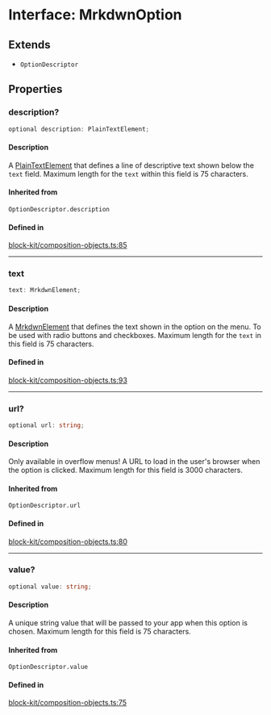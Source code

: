 # Interface: MrkdwnOption

## Extends

- `OptionDescriptor`

## Properties

### description?

```ts
optional description: PlainTextElement;
```

#### Description

A [PlainTextElement](PlainTextElement.md) that defines a line of descriptive text shown below the `text` field.
Maximum length for the `text` within this field is 75 characters.

#### Inherited from

`OptionDescriptor.description`

#### Defined in

[block-kit/composition-objects.ts:85](https://github.com/slackapi/node-slack-sdk/blob/c15385ef93ccdde9702f52f7d1f445999203d794/packages/types/src/block-kit/composition-objects.ts#L85)

***

### text

```ts
text: MrkdwnElement;
```

#### Description

A [MrkdwnElement](MrkdwnElement.md) that defines the text shown in the option on the menu. To be used with
radio buttons and checkboxes. Maximum length for the `text` in this field is 75 characters.

#### Defined in

[block-kit/composition-objects.ts:93](https://github.com/slackapi/node-slack-sdk/blob/c15385ef93ccdde9702f52f7d1f445999203d794/packages/types/src/block-kit/composition-objects.ts#L93)

***

### url?

```ts
optional url: string;
```

#### Description

Only available in overflow menus! A URL to load in the user's browser when the option is clicked.
Maximum length for this field is 3000 characters.

#### Inherited from

`OptionDescriptor.url`

#### Defined in

[block-kit/composition-objects.ts:80](https://github.com/slackapi/node-slack-sdk/blob/c15385ef93ccdde9702f52f7d1f445999203d794/packages/types/src/block-kit/composition-objects.ts#L80)

***

### value?

```ts
optional value: string;
```

#### Description

A unique string value that will be passed to your app when this option is chosen.
Maximum length for this field is 75 characters.

#### Inherited from

`OptionDescriptor.value`

#### Defined in

[block-kit/composition-objects.ts:75](https://github.com/slackapi/node-slack-sdk/blob/c15385ef93ccdde9702f52f7d1f445999203d794/packages/types/src/block-kit/composition-objects.ts#L75)
